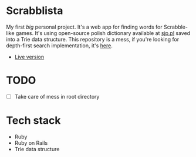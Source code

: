 # Scrabblista
My first *big* personal project. It's a web app for finding words for Scrabble-like games. It's using open-source polish dictionary available at [sjp.pl][1] saved into a Trie data structure. This repository is a mess, if you're looking for depth-first search implementation, it's [here][3].
* [Live version][2]
# TODO
* [ ] Take care of mess in root directory
# Tech stack
* Ruby
* Ruby on Rails
* Trie data structure


[1]: https://sjp.pl/
[2]: http://scrabblista.pl
[3]: https://github.com/tomegz/scrabblista/blob/master/app/models/scrabble.rb
